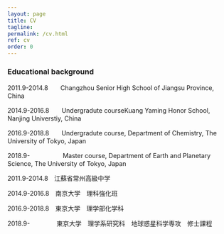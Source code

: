 ```yaml
---
layout: page
title: CV
tagline: 
permalink: /cv.html
ref: cv
order: 0
---
```


### Educational background

2011.9-2014.8　　Changzhou Senior High School of Jiangsu Province, China

2014.9-2016.8　　Undergradute courseKuang Yaming Honor School, Nanjing Universtiy, China

2016.9-2018.8　　Undergradute course, Department of Chemistry, The University of Tokyo, Japan

2018.9-　　　　　 Master course, Department of Earth and Planetary Science, The University of Tokyo, Japan


2011.9-2014.8　江蘇省常州高級中学

2014.9-2016.8　南京大学　理科強化班

2016.9-2018.8　東京大学　理学部化学科

2018.9-　　　　 東京大学　理学系研究科　地球惑星科学専攻　修士課程
